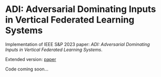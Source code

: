 # ADI: Adversarial Dominating Inputs in Vertical Federated Learning Systems
Implementation of IEEE S&P 2023 paper: *ADI: Adversarial Dominating Inputs in Vertical Federated Learning Systems*.

Extended version: [paper](https://arxiv.org/abs/2201.02775)

Code coming soon...
